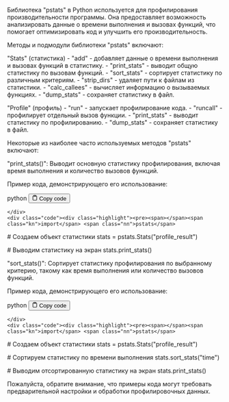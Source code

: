 <p>Библиотека "pstats" в Python используется для профилирования производительности программы.
Она предоставляет возможность анализировать данные о времени выполнения и вызовах функций,
что помогает оптимизировать код и улучшить его производительность.</p>
<p>Методы и подмодули библиотеки "pstats" включают:</p>
<p>"Stats" (статистика)
    - "add" - добавляет данные о времени выполнения и вызовах функций в статистику.
    - "print_stats" - выводит общую статистику по вызовам функций.
    - "sort_stats" - сортирует статистику по различным критериям.
    - "strip_dirs" - удаляет пути к файлам из статистики.
    - "calc_callees" - вычисляет информацию о вызываемых функциях.
    - "dump_stats" - сохраняет статистику в файл.</p>
<p>"Profile" (профиль)
    - "run" - запускает профилирование кода.
    - "runcall" - профилирует отдельный вызов функции.
    - "print_stats" - выводит статистику по профилированию.
    - "dump_stats" - сохраняет статистику в файл.</p>
<p>Некоторые из наиболее часто используемых методов "pstats" включают:</p>
<p>"print_stats()": Выводит основную статистику профилирования, включая время выполнения и количество вызовов функций.</p>
<p>Пример кода, демонстрирующего его использование:</p>
<div class="code-element">
    <div class="lang-line">
        <text>python</text>
        <button class="copy-button"
        onclick="copyCode(this)">
    <svg stroke="currentColor"
         fill="none"
         stroke-width="2"
         viewBox="0 0 24 24"
         stroke-linecap="round"
         stroke-linejoin="round"
         class="h-4 w-4"
         height="1em"
         width="1em"
         xmlns="http://www.w3.org/2000/svg">
        <path d="M16 4h2a2 2 0 0 1 2 2v14a2 2 0 0 1-2 2H6a2 2 0 0 1-2-2V6a2 2 0 0 1 2-2h2"></path>
        <rect x="8" y="2" width="8" height="4" rx="1" ry="1"></rect>
    </svg>
    <text>Copy code</text>
</button>

    </div>
    <div class="code"><div class="highlight"><pre><span></span><span class="kn">import</span> <span class="nn">pstats</span>

<span class="c1"># Создаем объект статистики</span>
<span class="n">stats</span> <span class="o">=</span> <span class="n">pstats</span><span class="o">.</span><span class="n">Stats</span><span class="p">(</span><span class="s2">&quot;profile_result&quot;</span><span class="p">)</span>

<span class="c1"># Выводим статистику на экран</span>
<span class="n">stats</span><span class="o">.</span><span class="n">print_stats</span><span class="p">()</span>
</pre></div></div>
</div>

<p>"sort_stats()": Сортирует статистику профилирования по выбранному критерию, такому как время выполнения или количество вызовов функций.</p>
<p>Пример кода, демонстрирующего его использование:</p>
<div class="code-element">
    <div class="lang-line">
        <text>python</text>
        <button class="copy-button"
        onclick="copyCode(this)">
    <svg stroke="currentColor"
         fill="none"
         stroke-width="2"
         viewBox="0 0 24 24"
         stroke-linecap="round"
         stroke-linejoin="round"
         class="h-4 w-4"
         height="1em"
         width="1em"
         xmlns="http://www.w3.org/2000/svg">
        <path d="M16 4h2a2 2 0 0 1 2 2v14a2 2 0 0 1-2 2H6a2 2 0 0 1-2-2V6a2 2 0 0 1 2-2h2"></path>
        <rect x="8" y="2" width="8" height="4" rx="1" ry="1"></rect>
    </svg>
    <text>Copy code</text>
</button>

    </div>
    <div class="code"><div class="highlight"><pre><span></span><span class="kn">import</span> <span class="nn">pstats</span>

<span class="c1"># Создаем объект статистики</span>
<span class="n">stats</span> <span class="o">=</span> <span class="n">pstats</span><span class="o">.</span><span class="n">Stats</span><span class="p">(</span><span class="s2">&quot;profile_result&quot;</span><span class="p">)</span>

<span class="c1"># Сортируем статистику по времени выполнения</span>
<span class="n">stats</span><span class="o">.</span><span class="n">sort_stats</span><span class="p">(</span><span class="s2">&quot;time&quot;</span><span class="p">)</span>

<span class="c1"># Выводим отсортированную статистику на экран</span>
<span class="n">stats</span><span class="o">.</span><span class="n">print_stats</span><span class="p">()</span>
</pre></div></div>
</div>

<p>Пожалуйста, обратите внимание, что примеры кода могут требовать предварительной настройки и обработки профилировочных данных.</p>